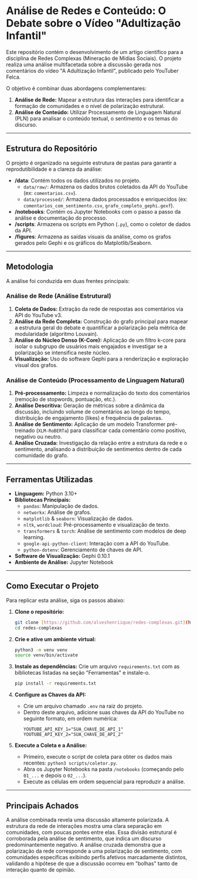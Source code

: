 # Análise de Redes e Conteúdo: O Debate sobre o Vídeo "Adultização Infantil"

Este repositório contém o desenvolvimento de um artigo científico para a disciplina de Redes Complexas (Mineração de Mídias Sociais). O projeto realiza uma análise multifacetada sobre a discussão gerada nos comentários do vídeo "A Adultização Infantil", publicado pelo YouTuber Felca.

O objetivo é combinar duas abordagens complementares:
1.  **Análise de Rede:** Mapear a estrutura das interações para identificar a formação de comunidades e o nível de polarização estrutural.
2.  **Análise de Conteúdo:** Utilizar Processamento de Linguagem Natural (PLN) para analisar o conteúdo textual, o sentimento e os temas do discurso.

---

## Estrutura do Repositório

O projeto é organizado na seguinte estrutura de pastas para garantir a reprodutibilidade e a clareza da análise:

-   **/data**: Contém todos os dados utilizados no projeto.
    -   `data/raw/`: Armazena os dados brutos coletados da API do YouTube (ex: `comentarios.csv`).
    -   `data/processed/`: Armazena dados processados e enriquecidos (ex: `comentarios_com_sentimento.csv`, `grafo_completo_gephi.gexf`).
-   **/notebooks**: Contém os Jupyter Notebooks com o passo a passo da análise e documentação do processo.
-   **/scripts**: Armazena os scripts em Python (`.py`), como o coletor de dados da API.
-   **/figures**: Armazena as saídas visuais da análise, como os grafos gerados pelo Gephi e os gráficos do Matplotlib/Seaborn.

---

## Metodologia

A análise foi conduzida em duas frentes principais:

### Análise de Rede (Análise Estrutural)
1.  **Coleta de Dados:** Extração da rede de respostas aos comentários via API do YouTube v3.
2.  **Análise da Rede Completa:** Construção do grafo principal para mapear a estrutura geral do debate e quantificar a polarização pela métrica de modularidade (algoritmo Louvain).
3.  **Análise do Núcleo Denso (K-Core):** Aplicação de um filtro k-core para isolar o subgrupo de usuários mais engajados e investigar se a polarização se intensifica neste núcleo.
4.  **Visualização:** Uso do software Gephi para a renderização e exploração visual dos grafos.

### Análise de Conteúdo (Processamento de Linguagem Natural)
1.  **Pré-processamento:** Limpeza e normalização do texto dos comentários (remoção de stopwords, pontuação, etc.).
2.  **Análise Descritiva:** Geração de métricas sobre a dinâmica da discussão, incluindo volume de comentários ao longo do tempo, distribuição de engajamento (likes) e frequência de palavras.
3.  **Análise de Sentimento:** Aplicação de um modelo Transformer pré-treinado (`XLM-RoBERTa`) para classificar cada comentário como positivo, negativo ou neutro.
4.  **Análise Cruzada:** Investigação da relação entre a estrutura da rede e o sentimento, analisando a distribuição de sentimentos dentro de cada comunidade do grafo.

---

## Ferramentas Utilizadas

-   **Linguagem:** Python 3.10+
-   **Bibliotecas Principais:**
    -   `pandas`: Manipulação de dados.
    -   `networkx`: Análise de grafos.
    -   `matplotlib` & `seaborn`: Visualização de dados.
    -   `nltk`, `wordcloud`: Pré-processamento e visualização de texto.
    -   `transformers` & `torch`: Análise de sentimento com modelos de deep learning.
    -   `google-api-python-client`: Interação com a API do YouTube.
    -   `python-dotenv`: Gerenciamento de chaves de API.
-   **Software de Visualização:** Gephi 0.10.1
-   **Ambiente de Análise:** Jupyter Notebook

---

## Como Executar o Projeto

Para replicar esta análise, siga os passos abaixo:

1.  **Clone o repositório:**
    ```bash
    git clone [https://github.com/alveshenriique/redes-complexas.git](https://github.com/alveshenriique/redes-complexas.git)
    cd redes-complexas
    ```

2.  **Crie e ative um ambiente virtual:**
    ```bash
    python3 -m venv venv
    source venv/bin/activate
    ```

3.  **Instale as dependências:**
    Crie um arquivo `requirements.txt` com as bibliotecas listadas na seção "Ferramentas" e instale-o.
    ```bash
    pip install -r requirements.txt
    ```

4.  **Configure as Chaves da API:**
    -   Crie um arquivo chamado `.env` na raiz do projeto.
    -   Dentro deste arquivo, adicione suas chaves da API do YouTube no seguinte formato, em ordem numérica:
        ```env
        YOUTUBE_API_KEY_1="SUA_CHAVE_DE_API_1"
        YOUTUBE_API_KEY_2="SUA_CHAVE_DE_API_2"
        ```

5.  **Execute a Coleta e a Análise:**
    -   Primeiro, execute o script de coleta para obter os dados mais recentes: `python3 scripts/coletor.py`.
    -   Abra os Jupyter Notebooks na pasta `/notebooks` (começando pelo `01_...` e depois o `02_...`).
    -   Execute as células em ordem sequencial para reproduzir a análise.

---

## Principais Achados

A análise combinada revela uma discussão altamente polarizada. A estrutura da rede de interações mostra uma clara separação em comunidades, com poucas pontes entre elas. Essa divisão estrutural é corroborada pela análise de sentimento, que indica um discurso predominantemente negativo. A análise cruzada demonstra que a polarização da rede corresponde a uma polarização de sentimento, com comunidades específicas exibindo perfis afetivos marcadamente distintos, validando a hipótese de que a discussão ocorreu em "bolhas" tanto de interação quanto de opinião.
